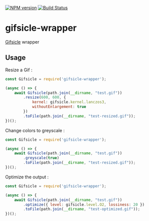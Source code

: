 [![NPM version](https://badge.fury.io/js/gifsicle-wrapper.svg)](http://badge.fury.io/js/gifsicle-wrapper)
[![Build Status](https://travis-ci.org/lesjoursfr/gifsicle-wrapper.svg?branch=master)](https://travis-ci.org/lesjoursfr/gifsicle-wrapper)

gifsicle-wrapper
================
[Gifsicle](https://www.lcdf.org/gifsicle/) wrapper



## Usage

Resize a Gif :

```javascript
const Gifsicle = require('gifsicle-wrapper');

(async () => {
	await Gifsicle(path.join(__dirname, "test.gif"))
		.resize(600, 600, {
			kernel: gifsicle.kernel.lanczos3,
			withoutEnlargement: true
		})
		.toFile(path.join(__dirname, "test-resized.gif"));
})();
```

Change colors to greyscale :

```javascript
const Gifsicle = require('gifsicle-wrapper');

(async () => {
	await Gifsicle(path.join(__dirname, "test.gif"))
		.greyscale(true)
		.toFile(path.join(__dirname, "test-resized.gif"));
})();
```

Optimize the output :

```javascript
const Gifsicle = require('gifsicle-wrapper');

(async () => {
	await Gifsicle(path.join(__dirname, "test.gif"))
		.optimize({ level: gifsicle.level.O2, lossiness: 20 })
		.toFile(path.join(__dirname, "test-optimized.gif"));
})();
```